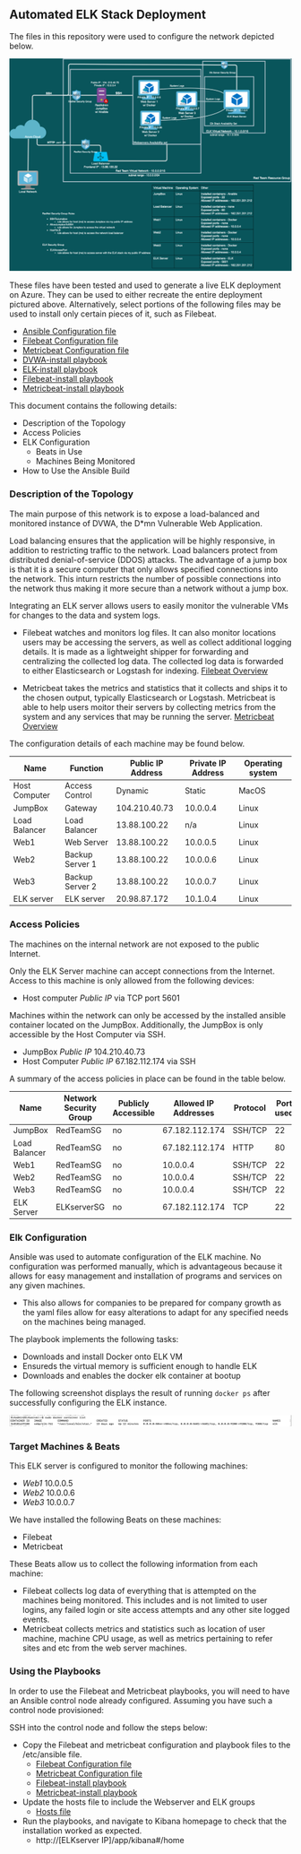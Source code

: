 ## Automated ELK Stack Deployment

The files in this repository were used to configure the network depicted below.

![alt text](https://github.com/UCB-CyberSecurity-Cohort5/elk-stack-project-kamkay/blob/main/NetworkDiagrams/NetworkDiagram.png)

These files have been tested and used to generate a live ELK deployment on Azure. They can be used to either recreate the entire deployment pictured above. Alternatively, select portions of the following files may be used to install only certain pieces of it, such as Filebeat.

- [Ansible Configuration file](https://github.com/UCB-CyberSecurity-Cohort5/elk-stack-project-kamkay/blob/main/ConfigFiles/ansible.cfg)
- [Filebeat Configuration file](https://github.com/UCB-CyberSecurity-Cohort5/elk-stack-project-kamkay/blob/main/ConfigFiles/filebeat-config.yml)
- [Metricbeat Configuration file](https://github.com/UCB-CyberSecurity-Cohort5/elk-stack-project-kamkay/blob/main/ConfigFiles/metricbeat-config.yml)
- [DVWA-install playbook](https://github.com/UCB-CyberSecurity-Cohort5/elk-stack-project-kamkay/blob/main/Playbooks/install-dvwa.yml)
- [ELK-install playbook](https://github.com/UCB-CyberSecurity-Cohort5/elk-stack-project-kamkay/blob/main/Playbooks/install-elk.yml)
- [Filebeat-install playbook](https://github.com/UCB-CyberSecurity-Cohort5/elk-stack-project-kamkay/blob/main/Playbooks/filebeat-playbook.yml)
- [Metricbeat-install playbook](https://github.com/UCB-CyberSecurity-Cohort5/elk-stack-project-kamkay/blob/main/Playbooks/metricbeat-playbook.yml)

This document contains the following details:
- Description of the Topology
- Access Policies
- ELK Configuration
  - Beats in Use
  - Machines Being Monitored
- How to Use the Ansible Build

### Description of the Topology

The main purpose of this network is to expose a load-balanced and monitored instance of DVWA, the D*mn Vulnerable Web Application.

Load balancing ensures that the application will be highly responsive, in addition to restricting traffic to the network.
Load balancers protect from distributed denial-of-service (DDOS) attacks.
The advantage of a jump box is that it is a secure computer that only allows specified connections into the network. This inturn restricts the number of possible connections into the network thus making it more secure than a network without a jump box. 

Integrating an ELK server allows users to easily monitor the vulnerable VMs for changes to the data and system logs.
- Filebeat watches and monitors log files. It can also monitor locations users may be accessing the servers, as well as collect additional logging details. It is made as a lightweight shipper for forwarding and centralizing the collected log data. The collected log data is forwarded to either Elasticsearch or Logstash for indexing. 
[Filebeat Overview](https://www.elastic.co/guide/en/beats/filebeat/current/filebeat-overview.html)
 
- Metricbeat takes the metrics and statistics that it collects and ships it to the chosen output, typically Elasticsearch or Logstash. Metricbeat is able to help users moitor their servers by collecting metrics from the system and any services that may be running the server. 
[Metricbeat Overview](https://www.elastic.co/guide/en/beats/metricbeat/current/metricbeat-overview.html)

The configuration details of each machine may be found below.

| Name          | Function        | Public IP Address | Private IP Address | Operating system |
|---------------|-----------------|-------------------|--------------------|------------------|
| Host Computer | Access Control  | Dynamic           | Static             | MacOS            |
| JumpBox       | Gateway         | 104.210.40.73     | 10.0.0.4           | Linux            |
| Load Balancer | Load Balancer   | 13.88.100.22      | n/a                | Linux            |
| Web1          | Web Server      | 13.88.100.22      | 10.0.0.5           | Linux            |
| Web2          | Backup Server 1 | 13.88.100.22      | 10.0.0.6           | Linux            |
| Web3          | Backup Server 2 | 13.88.100.22      | 10.0.0.7           | Linux            |
| ELK server    | ELK server      | 20.98.87.172      | 10.1.0.4           | Linux            |

### Access Policies

The machines on the internal network are not exposed to the public Internet. 

Only the ELK Server machine can accept connections from the Internet. Access to this machine is only allowed from the following devices:
- Host computer *Public IP* via TCP port 5601

Machines within the network can only be accessed by the installed ansible container located on the JumpBox. Additionally, the JumpBox is only accessible by the Host Computer via SSH.
- JumpBox *Public IP* 104.210.40.73
- Host Computer *Public IP* 67.182.112.174 via SSH

A summary of the access policies in place can be found in the table below.

| Name          | Network Security Group | Publicly Accessible | Allowed IP Addresses | Protocol | Port used |
|---------------|------------------------|---------------------|----------------------|----------|-----------|
| JumpBox       | RedTeamSG              | no                  | 67.182.112.174       | SSH/TCP  | 22        |
| Load Balancer | RedTeamSG              | no                  | 67.182.112.174       | HTTP     | 80        |
| Web1          | RedTeamSG              | no                  | 10.0.0.4             | SSH/TCP  | 22        |
| Web2          | RedTeamSG              | no                  | 10.0.0.4             | SSH/TCP  | 22        |
| Web3          | RedTeamSG              | no                  | 10.0.0.4             | SSH/TCP  | 22        |
| ELK Server    | ELKserverSG            | no                  | 67.182.112.174       | TCP      | 22        |

### Elk Configuration

Ansible was used to automate configuration of the ELK machine. No configuration was performed manually, which is advantageous because it allows for easy management and installation of programs and services on any given machines.  
- This also allows for companies to be prepared for company growth as the yaml files allow for easy alterations to adapt for any specified needs on the machines being managed. 

The playbook implements the following tasks:
- Downloads and install Docker onto ELK VM
- Ensureds the virtual memory is sufficient enough to handle ELK
- Downloads and enables the docker elk container at bootup

The following screenshot displays the result of running `docker ps` after successfully configuring the ELK instance.

![DockerPSOutput.png](https://github.com/UCB-CyberSecurity-Cohort5/elk-stack-project-kamkay/blob/main/images/screenshots/dockerListOutput.png)

### Target Machines & Beats
This ELK server is configured to monitor the following machines:
- *Web1* 10.0.0.5
- *Web2* 10.0.0.6
- *Web3* 10.0.0.7

We have installed the following Beats on these machines:
- Filebeat
- Metricbeat

These Beats allow us to collect the following information from each machine:
- Filebeat collects log data of everything that is attempted on the machines being monitored. This includes and is not limited to user logins, any failed login or site access attempts and any other site logged events. 
- Metricbeat collects metrics and statistics such as location of user machine, machine CPU usage, as well as metrics pertaining to refer sites and etc from the web server machines. 

### Using the Playbooks
In order to use the Filebeat and Metricbeat playbooks, you will need to have an Ansible control node already configured. Assuming you have such a control node provisioned: 

SSH into the control node and follow the steps below:
- Copy the Filebeat and metricbeat configuration and playbook files to the /etc/ansible file.
  - [Filebeat Configuration file](https://github.com/UCB-CyberSecurity-Cohort5/elk-stack-project-kamkay/blob/main/ConfigFiles/filebeat-config.yml)
  - [Metricbeat Configuration file](https://github.com/UCB-CyberSecurity-Cohort5/elk-stack-project-kamkay/blob/main/ConfigFiles/metricbeat-config.yml)
  - [Filebeat-install playbook](https://github.com/UCB-CyberSecurity-Cohort5/elk-stack-project-kamkay/blob/main/Playbooks/filebeat-playbook.yml)
  - [Metricbeat-install playbook](https://github.com/UCB-CyberSecurity-Cohort5/elk-stack-project-kamkay/blob/main/Playbooks/metricbeat-playbook.yml)
- Update the hosts file to include the Webserver and ELK groups 
  - [Hosts file](https://github.com/UCB-CyberSecurity-Cohort5/elk-stack-project-kamkay/blob/main/hosts)
- Run the playbooks, and navigate to Kibana homepage to check that the installation worked as expected.
  - http://[ELKserver IP]/app/kibana#/home 